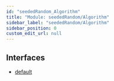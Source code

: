 ```yaml
---
id: "seededRandom_Algorithm"
title: "Module: seededRandom/Algorithm"
sidebar_label: "seededRandom/Algorithm"
sidebar_position: 0
custom_edit_url: null
---
```


## Interfaces

- [default](../interfaces/seededRandom_Algorithm.default.md)
